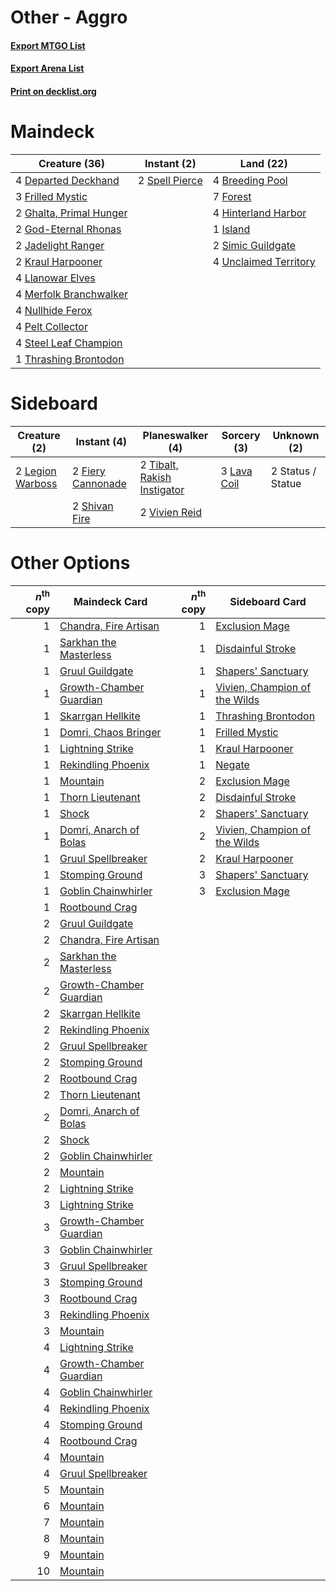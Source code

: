 # Other - Aggro

#### [Export MTGO List](../collection/Other%20-%20Aggro/Other%20-%20Aggro.txt)
#### [Export Arena List](../collection/Other%20-%20Aggro/Other%20-%20Aggro_arena.txt)
#### [Print on decklist.org](http://decklist.org/?deckmain=4%09Breeding%20Pool%0A4%09Departed%20Deckhand%0A7%09Forest%0A3%09Frilled%20Mystic%0A2%09Ghalta,%20Primal%20Hunger%0A2%09God-Eternal%20Rhonas%0A4%09Hinterland%20Harbor%0A1%09Island%0A2%09Jadelight%20Ranger%0A2%09Kraul%20Harpooner%0A4%09Llanowar%20Elves%0A4%09Merfolk%20Branchwalker%0A4%09Nullhide%20Ferox%0A4%09Pelt%20Collector%0A2%09Simic%20Guildgate%0A2%09Spell%20Pierce%0A4%09Steel%20Leaf%20Champion%0A1%09Thrashing%20Brontodon%0A4%09Unclaimed%20Territory&deckside=2%09Fiery%20Cannonade%0A3%09Lava%20Coil%0A2%09Legion%20Warboss%0A2%09Shivan%20Fire%0A2%09Status%20/%20Statue%0A2%09Tibalt,%20Rakish%20Instigator%0A2%09Vivien%20Reid)
# Maindeck

|                                          Creature (36)                                           |                                       Instant (2)                                       |                                           Land (22)                                            |
|--------------------------------------------------------------------------------------------------|-----------------------------------------------------------------------------------------|------------------------------------------------------------------------------------------------|
|4 [Departed Deckhand](http://gatherer.wizards.com/Pages/Card/Details.aspx?multiverseid=447185)    |2 [Spell Pierce](http://gatherer.wizards.com/Pages/Card/Details.aspx?multiverseid=425876)|4 [Breeding Pool](http://gatherer.wizards.com/Pages/Card/Details.aspx?multiverseid=97088)       |
|3 [Frilled Mystic](http://gatherer.wizards.com/Pages/Card/Details.aspx?multiverseid=457318)       |                                                                                         |7 [Forest](http://gatherer.wizards.com/Pages/Card/Details.aspx?multiverseid=439860)             |
|2 [Ghalta, Primal Hunger](http://gatherer.wizards.com/Pages/Card/Details.aspx?multiverseid=456564)|                                                                                         |4 [Hinterland Harbor](http://gatherer.wizards.com/Pages/Card/Details.aspx?multiverseid=443128)  |
|2 [God-Eternal Rhonas](http://gatherer.wizards.com/Pages/Card/Details.aspx?multiverseid=461090)   |                                                                                         |1 [Island](http://gatherer.wizards.com/Pages/Card/Details.aspx?multiverseid=439857)             |
|2 [Jadelight Ranger](http://gatherer.wizards.com/Pages/Card/Details.aspx?multiverseid=439793)     |                                                                                         |2 [Simic Guildgate](http://gatherer.wizards.com/Pages/Card/Details.aspx?multiverseid=376500)    |
|2 [Kraul Harpooner](http://gatherer.wizards.com/Pages/Card/Details.aspx?multiverseid=452886)      |                                                                                         |4 [Unclaimed Territory](http://gatherer.wizards.com/Pages/Card/Details.aspx?multiverseid=435419)|
|4 [Llanowar Elves](http://gatherer.wizards.com/Pages/Card/Details.aspx?multiverseid=129626)       |                                                                                         |                                                                                                |
|4 [Merfolk Branchwalker](http://gatherer.wizards.com/Pages/Card/Details.aspx?multiverseid=435353) |                                                                                         |                                                                                                |
|4 [Nullhide Ferox](http://gatherer.wizards.com/Pages/Card/Details.aspx?multiverseid=452888)       |                                                                                         |                                                                                                |
|4 [Pelt Collector](http://gatherer.wizards.com/Pages/Card/Details.aspx?multiverseid=452891)       |                                                                                         |                                                                                                |
|4 [Steel Leaf Champion](http://gatherer.wizards.com/Pages/Card/Details.aspx?multiverseid=443070)  |                                                                                         |                                                                                                |
|1 [Thrashing Brontodon](http://gatherer.wizards.com/Pages/Card/Details.aspx?multiverseid=456570)  |                                                                                         |                                                                                                |


# Sideboard

|                                       Creature (2)                                        |                                        Instant (4)                                         |                                           Planeswalker (4)                                           |                                     Sorcery (3)                                      |   Unknown (2)   |
|-------------------------------------------------------------------------------------------|--------------------------------------------------------------------------------------------|------------------------------------------------------------------------------------------------------|--------------------------------------------------------------------------------------|-----------------|
|2 [Legion Warboss](http://gatherer.wizards.com/Pages/Card/Details.aspx?multiverseid=452859)|2 [Fiery Cannonade](http://gatherer.wizards.com/Pages/Card/Details.aspx?multiverseid=435297)|2 [Tibalt, Rakish Instigator](http://gatherer.wizards.com/Pages/Card/Details.aspx?multiverseid=461073)|3 [Lava Coil](http://gatherer.wizards.com/Pages/Card/Details.aspx?multiverseid=452858)|2 Status / Statue|
|                                                                                           |2 [Shivan Fire](http://gatherer.wizards.com/Pages/Card/Details.aspx?multiverseid=443030)    |2 [Vivien Reid](http://gatherer.wizards.com/Pages/Card/Details.aspx?multiverseid=447344)              |                                                                                      |                 |


# Other Options

|*n*<sup>th</sup> copy|                                          Maindeck Card                                           |*n*<sup>th</sup> copy|                                             Sideboard Card                                             |
|--------------------:|--------------------------------------------------------------------------------------------------|--------------------:|--------------------------------------------------------------------------------------------------------|
|                    1|[Chandra, Fire Artisan](http://gatherer.wizards.com/Pages/Card/Details.aspx?multiverseid=461046)  |                    1|[Exclusion Mage](http://gatherer.wizards.com/Pages/Card/Details.aspx?multiverseid=447191)               |
|                    1|[Sarkhan the Masterless](http://gatherer.wizards.com/Pages/Card/Details.aspx?multiverseid=461070) |                    1|[Disdainful Stroke](http://gatherer.wizards.com/Pages/Card/Details.aspx?multiverseid=420705)            |
|                    1|[Gruul Guildgate](http://gatherer.wizards.com/Pages/Card/Details.aspx?multiverseid=376359)        |                    1|[Shapers' Sanctuary](http://gatherer.wizards.com/Pages/Card/Details.aspx?multiverseid=435362)           |
|                    1|[Growth-Chamber Guardian](http://gatherer.wizards.com/Pages/Card/Details.aspx?multiverseid=457272)|                    1|[Vivien, Champion of the Wilds](http://gatherer.wizards.com/Pages/Card/Details.aspx?multiverseid=461107)|
|                    1|[Skarrgan Hellkite](http://gatherer.wizards.com/Pages/Card/Details.aspx?multiverseid=457258)      |                    1|[Thrashing Brontodon](http://gatherer.wizards.com/Pages/Card/Details.aspx?multiverseid=456570)          |
|                    1|[Domri, Chaos Bringer](http://gatherer.wizards.com/Pages/Card/Details.aspx?multiverseid=457310)   |                    1|[Frilled Mystic](http://gatherer.wizards.com/Pages/Card/Details.aspx?multiverseid=457318)               |
|                    1|[Lightning Strike](http://gatherer.wizards.com/Pages/Card/Details.aspx?multiverseid=383299)       |                    1|[Kraul Harpooner](http://gatherer.wizards.com/Pages/Card/Details.aspx?multiverseid=452886)              |
|                    1|[Rekindling Phoenix](http://gatherer.wizards.com/Pages/Card/Details.aspx?multiverseid=439768)     |                    1|[Negate](http://gatherer.wizards.com/Pages/Card/Details.aspx?multiverseid=423707)                       |
|                    1|[Mountain](http://gatherer.wizards.com/Pages/Card/Details.aspx?multiverseid=439859)               |                    2|[Exclusion Mage](http://gatherer.wizards.com/Pages/Card/Details.aspx?multiverseid=447191)               |
|                    1|[Thorn Lieutenant](http://gatherer.wizards.com/Pages/Card/Details.aspx?multiverseid=447339)       |                    2|[Disdainful Stroke](http://gatherer.wizards.com/Pages/Card/Details.aspx?multiverseid=420705)            |
|                    1|[Shock](http://gatherer.wizards.com/Pages/Card/Details.aspx?multiverseid=129732)                  |                    2|[Shapers' Sanctuary](http://gatherer.wizards.com/Pages/Card/Details.aspx?multiverseid=435362)           |
|                    1|[Domri, Anarch of Bolas](http://gatherer.wizards.com/Pages/Card/Details.aspx?multiverseid=461118) |                    2|[Vivien, Champion of the Wilds](http://gatherer.wizards.com/Pages/Card/Details.aspx?multiverseid=461107)|
|                    1|[Gruul Spellbreaker](http://gatherer.wizards.com/Pages/Card/Details.aspx?multiverseid=457323)     |                    2|[Kraul Harpooner](http://gatherer.wizards.com/Pages/Card/Details.aspx?multiverseid=452886)              |
|                    1|[Stomping Ground](http://gatherer.wizards.com/Pages/Card/Details.aspx?multiverseid=405110)        |                    3|[Shapers' Sanctuary](http://gatherer.wizards.com/Pages/Card/Details.aspx?multiverseid=435362)           |
|                    1|[Goblin Chainwhirler](http://gatherer.wizards.com/Pages/Card/Details.aspx?multiverseid=443017)    |                    3|[Exclusion Mage](http://gatherer.wizards.com/Pages/Card/Details.aspx?multiverseid=447191)               |
|                    1|[Rootbound Crag](http://gatherer.wizards.com/Pages/Card/Details.aspx?multiverseid=420934)         |                     |                                                                                                        |
|                    2|[Gruul Guildgate](http://gatherer.wizards.com/Pages/Card/Details.aspx?multiverseid=376359)        |                     |                                                                                                        |
|                    2|[Chandra, Fire Artisan](http://gatherer.wizards.com/Pages/Card/Details.aspx?multiverseid=461046)  |                     |                                                                                                        |
|                    2|[Sarkhan the Masterless](http://gatherer.wizards.com/Pages/Card/Details.aspx?multiverseid=461070) |                     |                                                                                                        |
|                    2|[Growth-Chamber Guardian](http://gatherer.wizards.com/Pages/Card/Details.aspx?multiverseid=457272)|                     |                                                                                                        |
|                    2|[Skarrgan Hellkite](http://gatherer.wizards.com/Pages/Card/Details.aspx?multiverseid=457258)      |                     |                                                                                                        |
|                    2|[Rekindling Phoenix](http://gatherer.wizards.com/Pages/Card/Details.aspx?multiverseid=439768)     |                     |                                                                                                        |
|                    2|[Gruul Spellbreaker](http://gatherer.wizards.com/Pages/Card/Details.aspx?multiverseid=457323)     |                     |                                                                                                        |
|                    2|[Stomping Ground](http://gatherer.wizards.com/Pages/Card/Details.aspx?multiverseid=405110)        |                     |                                                                                                        |
|                    2|[Rootbound Crag](http://gatherer.wizards.com/Pages/Card/Details.aspx?multiverseid=420934)         |                     |                                                                                                        |
|                    2|[Thorn Lieutenant](http://gatherer.wizards.com/Pages/Card/Details.aspx?multiverseid=447339)       |                     |                                                                                                        |
|                    2|[Domri, Anarch of Bolas](http://gatherer.wizards.com/Pages/Card/Details.aspx?multiverseid=461118) |                     |                                                                                                        |
|                    2|[Shock](http://gatherer.wizards.com/Pages/Card/Details.aspx?multiverseid=129732)                  |                     |                                                                                                        |
|                    2|[Goblin Chainwhirler](http://gatherer.wizards.com/Pages/Card/Details.aspx?multiverseid=443017)    |                     |                                                                                                        |
|                    2|[Mountain](http://gatherer.wizards.com/Pages/Card/Details.aspx?multiverseid=439859)               |                     |                                                                                                        |
|                    2|[Lightning Strike](http://gatherer.wizards.com/Pages/Card/Details.aspx?multiverseid=383299)       |                     |                                                                                                        |
|                    3|[Lightning Strike](http://gatherer.wizards.com/Pages/Card/Details.aspx?multiverseid=383299)       |                     |                                                                                                        |
|                    3|[Growth-Chamber Guardian](http://gatherer.wizards.com/Pages/Card/Details.aspx?multiverseid=457272)|                     |                                                                                                        |
|                    3|[Goblin Chainwhirler](http://gatherer.wizards.com/Pages/Card/Details.aspx?multiverseid=443017)    |                     |                                                                                                        |
|                    3|[Gruul Spellbreaker](http://gatherer.wizards.com/Pages/Card/Details.aspx?multiverseid=457323)     |                     |                                                                                                        |
|                    3|[Stomping Ground](http://gatherer.wizards.com/Pages/Card/Details.aspx?multiverseid=405110)        |                     |                                                                                                        |
|                    3|[Rootbound Crag](http://gatherer.wizards.com/Pages/Card/Details.aspx?multiverseid=420934)         |                     |                                                                                                        |
|                    3|[Rekindling Phoenix](http://gatherer.wizards.com/Pages/Card/Details.aspx?multiverseid=439768)     |                     |                                                                                                        |
|                    3|[Mountain](http://gatherer.wizards.com/Pages/Card/Details.aspx?multiverseid=439859)               |                     |                                                                                                        |
|                    4|[Lightning Strike](http://gatherer.wizards.com/Pages/Card/Details.aspx?multiverseid=383299)       |                     |                                                                                                        |
|                    4|[Growth-Chamber Guardian](http://gatherer.wizards.com/Pages/Card/Details.aspx?multiverseid=457272)|                     |                                                                                                        |
|                    4|[Goblin Chainwhirler](http://gatherer.wizards.com/Pages/Card/Details.aspx?multiverseid=443017)    |                     |                                                                                                        |
|                    4|[Rekindling Phoenix](http://gatherer.wizards.com/Pages/Card/Details.aspx?multiverseid=439768)     |                     |                                                                                                        |
|                    4|[Stomping Ground](http://gatherer.wizards.com/Pages/Card/Details.aspx?multiverseid=405110)        |                     |                                                                                                        |
|                    4|[Rootbound Crag](http://gatherer.wizards.com/Pages/Card/Details.aspx?multiverseid=420934)         |                     |                                                                                                        |
|                    4|[Mountain](http://gatherer.wizards.com/Pages/Card/Details.aspx?multiverseid=439859)               |                     |                                                                                                        |
|                    4|[Gruul Spellbreaker](http://gatherer.wizards.com/Pages/Card/Details.aspx?multiverseid=457323)     |                     |                                                                                                        |
|                    5|[Mountain](http://gatherer.wizards.com/Pages/Card/Details.aspx?multiverseid=439859)               |                     |                                                                                                        |
|                    6|[Mountain](http://gatherer.wizards.com/Pages/Card/Details.aspx?multiverseid=439859)               |                     |                                                                                                        |
|                    7|[Mountain](http://gatherer.wizards.com/Pages/Card/Details.aspx?multiverseid=439859)               |                     |                                                                                                        |
|                    8|[Mountain](http://gatherer.wizards.com/Pages/Card/Details.aspx?multiverseid=439859)               |                     |                                                                                                        |
|                    9|[Mountain](http://gatherer.wizards.com/Pages/Card/Details.aspx?multiverseid=439859)               |                     |                                                                                                        |
|                   10|[Mountain](http://gatherer.wizards.com/Pages/Card/Details.aspx?multiverseid=439859)               |                     |                                                                                                        |

